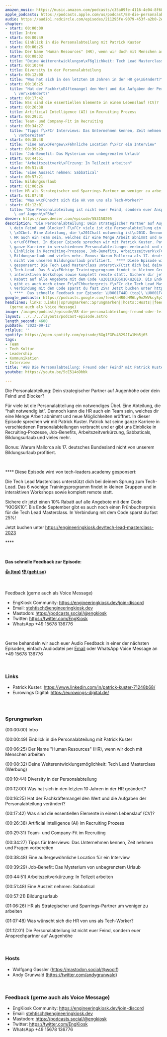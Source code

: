 ```yaml
---
amazon_music: https://music.amazon.com/podcasts/c35a09fe-4116-4e04-8f68-77d61b112e46/episodes/45398a48-774e-404b-a740-1913fea1b415/engineering-kiosk-88-die-personalabteilung-freund-oder-feind-mit-patrick-kuster
apple_podcasts: https://podcasts.apple.com/us/podcast/88-die-personalabteilung-freund-oder-feind-mit-patrick/id1603082924?i=1000627552935&uo=4
audio: https://audio1.redcircle.com/episodes/211295fe-9079-453f-a2b0-2efed15cf6e6/stream.mp3
chapter:
- start: 00:00:00
  title: Intro
- start: 00:00:49
  title: Einblick in die Personalabteilung mit Patrick Kuster
- start: 00:06:25
  title: Der Name "Human Resources" (HR), wenn wir doch mit Menschen arbeiten
- start: 00:08:32
  title: "Deine Weiterentwicklungsm\xF6glichkeit: Tech Lead Masterclass (Werbung)"
- start: 00:10:44
  title: Diversity in der Personalabteilung
- start: 00:12:00
  title: "Was hat sich in den letzten 10 Jahren in der HR ge\xE4ndert?"
- start: 00:16:25
  title: "Hat der Fachkr\xE4ftemangel den Wert und die Aufgaben der Personalabteilung\
    \ ver\xE4ndert?"
- start: 00:17:42
  title: Was sind die essentiellen Elemente in einem Lebenslauf (CV)?
- start: 00:26:38
  title: Artificial Intelligence (AI) im Recruiting Prozess
- start: 00:29:31
  title: Team- und Company-Fit im Recruiting
- start: 00:34:27
  title: "Tipps f\xFCr Interviews: Das Unternehmen kennen, Zeit nehmen und Fragen\
    \ vorbereiten"
- start: 00:38:48
  title: "Eine au\xDFergew\xF6hnliche Location f\xFCr ein Interview"
- start: 00:39:29
  title: 'Job-Benefit: Das Mysterium von unbegrenztem Urlaub'
- start: 00:44:51
  title: "Arbeitszeitverk\xFCrzung: In Teilzeit arbeiten"
- start: 00:51:48
  title: 'Eine Auszeit nehmen: Sabbatical'
- start: 00:57:21
  title: Bildungsurlaub
- start: 01:06:26
  title: HR als Strategischer und Sparrings-Partner um weniger zu arbeiten
- start: 01:07:48
  title: "Was w\xFCnscht sich die HR von uns als Tech-Worker?"
- start: 01:12:01
  title: "Die Personalabteilung ist nicht euer Feind, sondern euer Ansprechpartner\
    \ auf Augenh\xF6he"
deezer: https://www.deezer.com/episode/553150205
description: "Die Personalabteilung: Dein strategischer Partner auf Augenh\xF6he oder\
  \ dein Feind und Blocker? F\xFCr viele ist die Personalabteilung ein notwendiges\
  \ \xDCbel. Eine Abteilung, die \u201Chalt notwendig ist\u201D. Dennoch kann die\
  \ HR auch ein Team sein, welches dir eine Menge Arbeit abnimmt und neue M\xF6glichkeiten\
  \ er\xF6ffnet. In dieser Episode sprechen wir mit Patrick Kuster. Patrick hat seine\
  \ ganze Karriere in verschiedenen Personalabteilungen verbracht und er gibt uns\
  \ Einblicke in Recruiting-Prozesse, Job-Benefits, Arbeitszeitverk\xFCrzung, Sabbaticals,\
  \ Bildungsurlaub und vieles mehr. Bonus: Warum Mallorca als 17. deutsches Bundesland\
  \ nicht von unserem Bildungsurlaub profitiert.  **** Diese Episode wird von tech-leaders.academy\
  \ gesponsert: Die Tech Lead Masterclass unterst\xFCtzt dich bei deinem Sprung zum\
  \ Tech-Lead. Das 6 w\xF6chige Trainingsprogramm findet in kleinen Gruppen und in\
  \ interaktiven Workshops sowie komplett remote statt. Sichere dir jetzt einen 10%\
  \ Rabatt auf alle Angebote mit dem Code \u201CKIOSK10\u201D. Bis Ende September\
  \ gibt es auch noch einen Fr\xFChbucherpreis f\xFCr die Tech Lead Masterclass. In\
  \ Verbindung mit dem Code sparst du fast 25%! Jetzt buchen unter https://engineeringkiosk.dev/tech-lead-masterclass-2023\
  \ ****  Das schnelle Feedback zur Episode: \U0001F44D (top)\_\U0001F44E (geht so)"
google_podcasts: https://podcasts.google.com/feed/aHR0cHM6Ly9mZWVkcy5yZWRjaXJjbGUuY29tLzBlY2ZkZmQ3LWZkYTEtNGMzZC05NTE1LTQ3NjcyN2Y5ZGY1ZQ/episode/MjhhNTAwZGUtYzQ4MC00MDQzLThmOTAtZmNkZjc2ZjJmNzRh?sa=X&ved=2ahUKEwilwdCGuKSBAxVbie4BHYZJDOoQkfYCegQIARAF
headlines: links::Links||sprungmarken::Sprungmarken||hosts::Hosts||feedback-gerne-auch-als-voice-message::Feedback
  (gerne auch als Voice Message)
image: /images/podcast/episode/88-die-personalabteilung-freund-oder-feind-mit-patrick-kuster.jpg
layout: ../../../layouts/podcast-episode.astro
length_second: 4600
pubDate: '2023-09-12'
rtlplus: ''
spotify: https://open.spotify.com/episode/6Gg1FGFu4829JIw1Mh5j65
tags:
- Team
- Tech Kultur
- Leadership
- Kommunikation
- Interview
title: '#88 Die Personalabteilung: Freund oder Feind? mit Patrick Kuster'
youtube: https://youtu.be/5cE514oDbbk

---
```

<p>Die Personalabteilung: Dein strategischer Partner auf Augenhöhe oder dein Feind und Blocker?</p><p>Für viele ist die Personalabteilung ein notwendiges Übel. Eine Abteilung, die “halt notwendig ist”. Dennoch kann die HR auch ein Team sein, welches dir eine Menge Arbeit abnimmt und neue Möglichkeiten eröffnet. In dieser Episode sprechen wir mit Patrick Kuster. Patrick hat seine ganze Karriere in verschiedenen Personalabteilungen verbracht und er gibt uns Einblicke in Recruiting-Prozesse, Job-Benefits, Arbeitszeitverkürzung, Sabbaticals, Bildungsurlaub und vieles mehr.</p><p>Bonus: Warum Mallorca als 17. deutsches Bundesland nicht von unserem Bildungsurlaub profitiert.</p><p><br></p><p>**** Diese Episode wird von tech-leaders.academy gesponsert:</p><p>Die Tech Lead Masterclass unterstützt dich bei deinem Sprung zum Tech-Lead. Das 6 wöchige Trainingsprogramm findet in kleinen Gruppen und in interaktiven Workshops sowie komplett remote statt.</p><p>Sichere dir jetzt einen 10% Rabatt auf alle Angebote mit dem Code “KIOSK10”. Bis Ende September gibt es auch noch einen Frühbucherpreis für die Tech Lead Masterclass. In Verbindung mit dem Code sparst du fast 25%!</p><p>Jetzt buchen unter <a href="https://engineeringkiosk.dev/tech-lead-masterclass-2023">https://engineeringkiosk.dev/tech-lead-masterclass-2023</a></p><p>****</p><p><br></p><p><strong>Das schnelle Feedback zur Episode:</strong></p><p><a href="https://api.openpodcast.dev/feedback/88/upvote" rel="nofollow"><strong>👍 (top)</strong></a><strong> </strong><a href="https://api.openpodcast.dev/feedback/88/downvote" rel="nofollow"><strong>👎 (geht so)</strong></a></p><p><br></p><p>Feedback (gerne auch als Voice Message)</p><ul><li>EngKiosk Community: <a href="https://engineeringkiosk.dev/join-discord">https://engineeringkiosk.dev/join-discord</a> </li><li>Email: <a href="mailto:stehtisch@engineeringkiosk.dev" rel="nofollow">stehtisch@engineeringkiosk.dev</a></li><li>Mastodon: <a href="https://podcasts.social/@engkiosk" rel="nofollow">https://podcasts.social/@engkiosk</a></li><li>Twitter: <a href="https://twitter.com/EngKiosk" rel="nofollow">https://twitter.com/EngKiosk</a></li><li>WhatsApp +49 15678 136776</li></ul><p><br></p><p>Gerne behandeln wir auch euer Audio Feedback in einer der nächsten Episoden, einfach Audiodatei per <a href="https://engineeringkiosk.dev/kontakt/">Email</a> oder WhatsApp Voice Message an +49 15678 136776</p><p><br></p><h3 id="links">Links</h3><ul><li>Patrick Kuster: <a href="https://www.linkedin.com/in/patrick-kuster-71248b68/" rel="nofollow">https://www.linkedin.com/in/patrick-kuster-71248b68/</a></li><li>Eurowings Digital: <a href="https://eurowings-digital.de/" rel="nofollow">https://eurowings-digital.de/</a></li></ul><h3><br></h3><h3 id="sprungmarken">Sprungmarken</h3><p>(00:00:00) Intro</p><p>(00:00:49) Einblick in die Personalabteilung mit Patrick Kuster</p><p>(00:06:25) Der Name &#34;Human Resources&#34; (HR), wenn wir doch mit Menschen arbeiten</p><p>(00:08:32) Deine Weiterentwicklungsmöglichkeit: Tech Lead Masterclass (Werbung)</p><p>(00:10:44) Diversity in der Personalabteilung</p><p>(00:12:00) Was hat sich in den letzten 10 Jahren in der HR geändert?</p><p>(00:16:25) Hat der Fachkräftemangel den Wert und die Aufgaben der Personalabteilung verändert?</p><p>(00:17:42) Was sind die essentiellen Elemente in einem Lebenslauf (CV)?</p><p>(00:26:38) Artificial Intelligence (AI) im Recruiting Prozess</p><p>(00:29:31) Team- und Company-Fit im Recruiting</p><p>(00:34:27) Tipps für Interviews: Das Unternehmen kennen, Zeit nehmen und Fragen vorbereiten</p><p>(00:38:48) Eine außergewöhnliche Location für ein Interview</p><p>(00:39:29) Job-Benefit: Das Mysterium von unbegrenztem Urlaub</p><p>(00:44:51) Arbeitszeitverkürzung: In Teilzeit arbeiten</p><p>(00:51:48) Eine Auszeit nehmen: Sabbatical</p><p>(00:57:21) Bildungsurlaub</p><p>(01:06:26) HR als Strategischer und Sparrings-Partner um weniger zu arbeiten</p><p>(01:07:48) Was wünscht sich die HR von uns als Tech-Worker?</p><p>(01:12:01) Die Personalabteilung ist nicht euer Feind, sondern euer Ansprechpartner auf Augenhöhe</p><p><br></p><h3 id="hosts">Hosts</h3><ul><li>Wolfgang Gassler (<a href="https://mastodon.social/@woolf" rel="nofollow">https://mastodon.social/@woolf</a>)</li><li>Andy Grunwald (<a href="https://twitter.com/andygrunwald" rel="nofollow">https://twitter.com/andygrunwald</a>)</li></ul><p><br></p><h3 id="feedback-gerne-auch-als-voice-message">Feedback (gerne auch als Voice Message)</h3><ul><li>EngKiosk Community: <a href="https://engineeringkiosk.dev/join-discord">https://engineeringkiosk.dev/join-discord</a> </li><li>Email: <a href="mailto:stehtisch@engineeringkiosk.dev" rel="nofollow">stehtisch@engineeringkiosk.dev</a></li><li>Mastodon: <a href="https://podcasts.social/@engkiosk" rel="nofollow">https://podcasts.social/@engkiosk</a></li><li>Twitter: <a href="https://twitter.com/EngKiosk" rel="nofollow">https://twitter.com/EngKiosk</a></li><li>WhatsApp +49 15678 136776</li></ul>